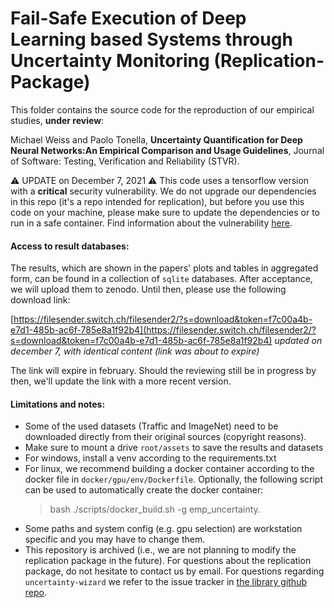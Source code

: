 # Fail-Safe Execution of Deep Learning based Systems through Uncertainty Monitoring (Replication-Package)

This folder contains the source code for the reproduction of our empirical studies, **under review**:

Michael Weiss and Paolo Tonella, **Uncertainty Quantification for Deep Neural Networks:An Empirical Comparison and Usage Guidelines**,
Journal of Software: Testing, Verification and Reliability (STVR).

⚠️ UPDATE on December 7, 2021 ⚠️ This code uses a tensorflow version with a **critical** security vulnerability. We do not upgrade our dependencies in this repo (it's a repo intended for replication), but before you use this code on your machine, please make sure to update the dependencies or to run in a safe container. Find information about the vulnerability [here](https://github.com/advisories/GHSA-57wx-m983-2f88).

#### Access to result databases:
The results, which are shown in the papers' plots and tables in aggregated form, can be found 
in a collection of ``sqlite`` databases. 
After acceptance, we will upload them to zenodo. Until then, please use the following download link:

[https://filesender.switch.ch/filesender2/?s=download&token=f7c00a4b-e7d1-485b-ac6f-785e8a1f92b4](https://filesender.switch.ch/filesender2/?s=download&token=f7c00a4b-e7d1-485b-ac6f-785e8a1f92b4) *updated on december 7, with identical content (link was about to expire)*

The link will expire in february. Should the reviewing still be in progress by then, we'll update the link with a more recent version.

#### Limitations and notes:

- Some of the used datasets (Traffic and ImageNet) need to be downloaded directly from their original sources (copyright reasons). 
- Make sure to mount a drive `root/assets` to save the results and datasets
- For windows, install a venv according to the requirements.txt
- For linux, we recommend building a docker container according to the docker file in `docker/gpu/env/Dockerfile`.
  Optionally, the following script can be used to automatically create the docker container:
  > bash ./scripts/docker_build.sh -g emp_uncertainty.                                                                                                                                                                                       
- Some paths and system config (e.g. gpu selection) are workstation specific and you may have to change them.
- This repository is archived (i.e., we are not planning to modify the replication package in the future).
  For questions about the replication package, do not hesitate to contact us by email.
  For questions regarding `uncertainty-wizard` we refer to the issue tracker in [the library github repo](https://github.com/testingautomated-usi/uncertainty-wizard).
                                                                                                                                                                                       
